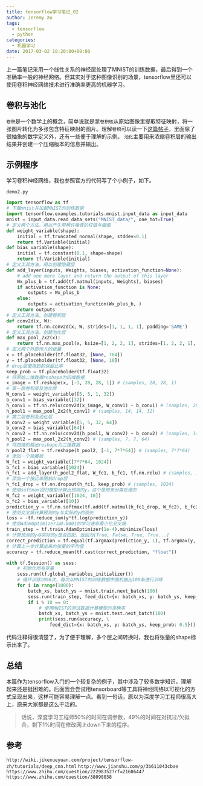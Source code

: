 ```yaml
---
title: tensorflow学习笔记_02
author: Jeremy Xu
tags:
  - tensorflow
  - python
categories:
  - 机器学习
date: 2017-03-02 18:20:00+08:00
---
```


上一篇笔记采用一个线性关系的神经层处理了MNIST的训练数据，最后得到一个准确率一般的神经网络。但其实对于这种图像识别的场景，tensorflow里还可以使用卷积神经网络技术进行准确率更高的机器学习。

## 卷积与池化

`卷积`是一个数学上的概念，简单说就是拿`卷积核`从原始图像里提取特征映射，将一张图片转化为多张包含特征映射的图片。理解`卷积`可以读一下[这篇帖子](https://www.zhihu.com/question/22298352)，里面除了很抽象的数学定义外，还有一些便于理解的示例。
`池化`主要用来浓缩卷积层的输出结果并创建一个压缩版本的信息并输出。

## 示例程序

学习卷积神经网络，我也参照官方的代码写了个小例子，如下。

`demo2.py`

```python
import tensorflow as tf
# 下载mnist并加载MNIST的训练数据
import tensorflow.examples.tutorials.mnist.input_data as input_data
mnist = input_data.read_data_sets("MNIST_data/", one_hot=True)
# 定义两个方法，用以产生带稍许噪音的权值与偏值
def weight_variable(shape):
    initial = tf.truncated_normal(shape, stddev=0.1)
    return tf.Variable(initial)
def bias_variable(shape):
    initial = tf.constant(0.1, shape=shape)
    return tf.Variable(initial)
# 定义工具方法，用以创建隐藏层
def add_layer(inputs, Weights, biases, activation_function=None):
    # add one more layer and return the output of this layer
    Wx_plus_b = tf.add(tf.matmul(inputs, Weights), biases)
    if activation_function is None:
        outputs = Wx_plus_b
    else:
        outputs = activation_function(Wx_plus_b, )
    return outputs
# 定义工具方法，创建卷积层
def conv2d(x, W):
    return tf.nn.conv2d(x, W, strides=[1, 1, 1, 1], padding='SAME')
# 定义工具方法，创建池化层
def max_pool_2x2(x):
    return tf.nn.max_pool(x, ksize=[1, 2, 2, 1], strides=[1, 2, 2, 1], padding='SAME')
# 定义两个外部传入的张量
x = tf.placeholder(tf.float32, [None, 784])
y = tf.placeholder(tf.float32, [None, 10])
# drop层使用到的保留比率
keep_prob = tf.placeholder(tf.float32)
# 将原始二维数据reshape为四维数据
x_image = tf.reshape(x, [-1, 28, 28, 1]) # (samples, 28, 28, 1)
# 第一层卷积层及池化层
W_conv1 = weight_variable([5, 5, 1, 32])
b_conv1 = bias_variable([32])
h_conv1 = tf.nn.relu(conv2d(x_image, W_conv1) + b_conv1) # (samples, 28, 28, 32)
h_pool1 = max_pool_2x2(h_conv1) # (samples, 14, 14, 32)
# 第二层卷积及池化层
W_conv2 = weight_variable([5, 5, 32, 64])
b_conv2 = bias_variable([64])
h_conv2 = tf.nn.relu(conv2d(h_pool1, W_conv2) + b_conv2) # (samples, 14, 14, 64)
h_pool2 = max_pool_2x2(h_conv2) # (samples, 7, 7, 64)
# 将四维的输出reshape为二维数据
h_pool2_flat = tf.reshape(h_pool2, [-1, 7*7*64]) # (samples, 7*7*64)
# 添加一个隐藏层
W_fc1 = weight_variable([7*7*64, 1024])
b_fc1 = bias_variable([1024])
h_fc1 = add_layer(h_pool2_flat, W_fc1, b_fc1, tf.nn.relu) # (samples, 1024)
# 添加一个按比率随机drop层
h_fc1_drop = tf.nn.dropout(h_fc1, keep_prob) # (samples, 1024)
# 使用softmax回归模型计算出预测的y，这个是用来分类处理的
W_fc2 = weight_variable([1024, 10])
b_fc2 = bias_variable([10])
prediction_y = tf.nn.softmax(tf.add(tf.matmul(h_fc1_drop, W_fc2), b_fc2)) # (samples, 10)
# 使用交叉熵计算预测的y与实际的y的损失
loss = -tf.reduce_sum(y*tf.log(prediction_y))
# 使用AdamOptimizer以0.0001的学习速率最小化交叉熵
train_step = tf.train.AdamOptimizer(1e-4).minimize(loss)
# 计算预测的y与实际的y是否匹配，返回为[True, False, True, True...]
correct_prediction = tf.equal(tf.argmax(prediction_y, 1), tf.argmax(y, 1))
# 计算上一步计算出来的张量的平均值
accuracy = tf.reduce_mean(tf.cast(correct_prediction, "float"))

with tf.Session() as sess:
    # 初始化所有变量
    sess.run(tf.global_variables_initializer())
    # 循环训练1000次，每次从MNIST的训练数据中随机抽出100条进行训练
    for i in range(1000):
        batch_xs, batch_ys = mnist.train.next_batch(100)
        sess.run(train_step, feed_dict={x: batch_xs, y: batch_ys, keep_prob: 0.5})
        if i % 10 == 0:
            # 使用MNIST的测试数据计算模型的准确率
            batch_xs, batch_ys = mnist.test.next_batch(100)
            print(sess.run(accuracy, \
                feed_dict={x: batch_xs, y: batch_ys, keep_prob: 0.5}))

```

代码注释得很清楚了，为了便于理解，多个层之间转换时，我也将张量的shape标示出来了。

## 总结

本篇作为tensorflow入门的一个较复杂的例子，其中涉及了较多数学知识，理解起来还是挺困难的。后面我会尝试用tensorboard等工具将神经网络以可视化的方式呈现出来，这样可能容易理解一点。看到一句话，原以为深度学习工程师很高大上，原来大家都是这么干活的。
> 话说，深度学习工程师50%的时间在调参数，49%的时间在对抗过/欠拟合，剩下1%时间在修改网上down下来的程序。

## 参考

`http://wiki.jikexueyuan.com/project/tensorflow-zh/tutorials/deep_cnn.html`
`http://www.jianshu.com/p/3b611043cbae`
`https://www.zhihu.com/question/22298352?rf=21686447`
`https://www.zhihu.com/question/38098038`
